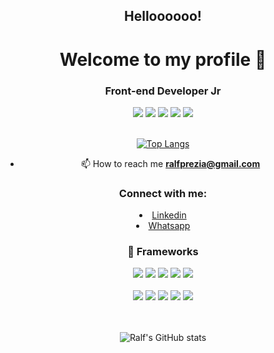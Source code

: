 <h2 align="center">Helloooooo!</h1>
<h1 align="center">Welcome to my profile 👋</h1>
<h3 align="center">Front-end Developer Jr</h3>

  <div align="center">
    <span>
      <img src="https://img.shields.io/badge/JavaScript-F7DF1E?style=for-the-badge&logo=javascript&logoColor=black"/>
      <img src="https://img.shields.io/badge/HTML5-E34F26?style=for-the-badge&logo=html5&logoColor=white"/>
      <img src="https://img.shields.io/badge/CSS3-1572B6?style=for-the-badge&logo=css3&logoColor=white"/>
      <img src="https://img.shields.io/badge/TypeScript-007ACC?style=for-the-badge&logo=typescript&logoColor=white"/>
      <img src="https://img.shields.io/badge/C%23-239120?style=for-the-badge&logo=c-sharp&logoColor=white"/>
    </span>
  </div>
</br>

<div align="center">

[![Top Langs](https://github-readme-stats.vercel.app/api/top-langs/?username=ralfprezia&layout=compact)](https://github.com/ralfprezia/github-readme-stats)

</div>



<div  align="center">
  
- 📫 How to reach me **ralfprezia@gmail.com**
  
</div>


  <h3 align="center">Connect with me:</h3>
  
  <p align="left">
    <li align="center">
      <a class="url" href="https://www.linkedin.com/in/ralf-prezia-6a38181a3/" img> 
        Linkedin
      </a>
    </li>
    <li align="center">
      <a class="url" href="https://api.whatsapp.com/send?phone=5535992446440/" img> 
        Whatsapp
      </a>
    </li>
  


<h3 align="center"> 🚀 Frameworks </h3>
<div align="center">
  <span>
    <img src="https://img.shields.io/badge/React-20232A?style=for-the-badge&logo=react&logoColor=61DAFB"/>
    <img src="https://img.shields.io/badge/Sass-CC6699?style=for-the-badge&logo=sass&logoColor=white"/>
    <img src="https://img.shields.io/badge/.NET-512BD4?style=for-the-badge&logo=dotnet&logoColor=white"/>
    <img src="https://img.shields.io/badge/Yarn-2C8EBB?style=for-the-badge&logo=yarn&logoColor=white"/>
    <img src="https://img.shields.io/badge/Node.js-339933?style=for-the-badge&logo=nodedotjs&logoColor=white"/>
  </span>
</div>

</br>

<div align="center">
  <span>  
    <img src="https://img.shields.io/badge/NuGet-004880?style=for-the-badge&logo=nuget&logoColor=white"/>
    <img src="https://img.shields.io/badge/Bootstrap-563D7C?style=for-the-badge&logo=bootstrap&logoColor=white"/>  
    <img src="https://img.shields.io/badge/Postman-FF6C37?style=for-the-badge&logo=Postman&logoColor=white"/>
    <img src="https://img.shields.io/badge/firebase-ffca28?style=for-the-badge&logo=firebase&logoColor=black"/>  
    <img src="https://img.shields.io/badge/Docker-2CA5E0?style=for-the-badge&logo=docker&logoColor=white"/>
  </span>
</div>

</br>

</br>


<div align="center">
  
![Ralf's GitHub stats](https://github-readme-stats.vercel.app/api?username=ralfprezia&show_icons=true&theme=tokyonight)

</div>



<!--
**ralfprezia/ralfprezia** is a ✨ _special_ ✨ repository because its `README.md` (this file) appears on your GitHub profile.

Here are some ideas to get you started:

- 🔭 I’m currently working on ...
- 🌱 I’m currently learning ...
- 👯 I’m looking to collaborate on ...
- 🤔 I’m looking for help with ...
- 💬 Ask me about ...
- 📫 How to reach me: ...
- 😄 Pronouns: ...
- ⚡ Fun fact: ...
-->
